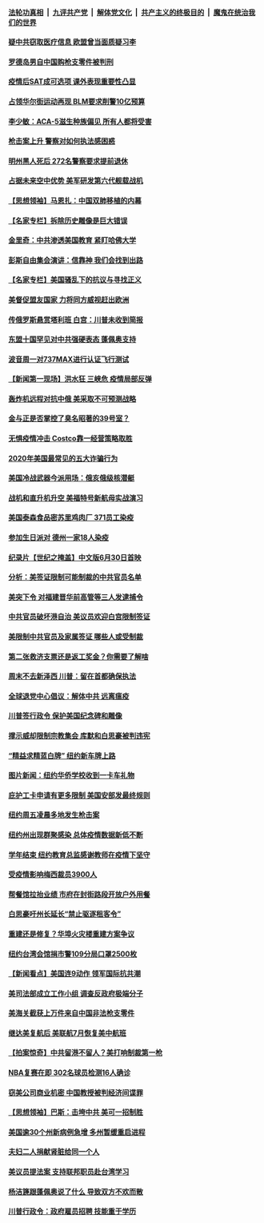 ####  [法轮功真相](../../../../basic/blob/master/README.md?t=06291931) &nbsp;|&nbsp; [九评共产党](../../../../9ping.md/blob/master/README.md?t=06291931) &nbsp;|&nbsp; [解体党文化](../../../../jtdwh.md/blob/master/README.md?t=06291931)  &nbsp;|&nbsp; [共产主义的终极目的](../../../../gczydzjmd.md/blob/master/README.md?t=06291931) &nbsp;|&nbsp; [魔鬼在统治我们的世界](../../../../mgztzwmdsj.md/blob/master/README.md?t=06291931) 

#### [疑中共窃取医疗信息 欧盟曾当面质疑习李](../pages/nsc412/n12219204.md?t=06291931) 

#### [罗德岛男自中国购枪支零件被判刑](../pages/nsc412/n12218503.md?t=06291931) 

#### [疫情后SAT成可选项  课外表现重要性凸显](../pages/nsc412/n12218516.md?t=06291931) 

#### [占领华尔街运动再现 BLM要求削警10亿预算](../pages/nsc412/n12218559.md?t=06291931) 

#### [李少敏：ACA-5滋生种族偏见      所有人都将受害](../pages/nsc412/n12218783.md?t=06291931) 

#### [枪击案上升 警察对如何执法感困惑](../pages/nsc412/n12218514.md?t=06291931) 

#### [明州黑人死后 272名警察要求提前退休](../pages/nsc412/n12218512.md?t=06291931) 

#### [占据未来空中优势 美军研发第六代舰载战机](../pages/nsc412/n12218407.md?t=06291931) 

#### [【思想领袖】马恩扎：中国双肺移植的内幕](../pages/nsc412/n12047397.md?t=06291931) 

#### [【名家专栏】拆除历史雕像是巨大错误](../pages/nsc412/n12216707.md?t=06291931) 

#### [金里奇：中共渗透美国教育 紧盯哈佛大学](../pages/nsc412/n12217783.md?t=06291931) 

#### [彭斯自由集会演讲：信靠神 我们会找到出路](../pages/nsc412/n12217902.md?t=06291931) 

#### [【名家专栏】美国骚乱下的抗议与寻找正义](../pages/nsc412/n12216737.md?t=06291931) 

#### [美督促盟友国家 力将同方威视赶出欧洲](../pages/nsc412/n12217695.md?t=06291931) 

#### [传俄罗斯悬赏塔利班 白宫：川普未收到简报](../pages/nsc412/n12217600.md?t=06291931) 

#### [东盟十国罕见对中共强硬表态 蓬佩奥支持](../pages/nsc412/n12217571.md?t=06291931) 

#### [波音周一对737MAX进行认证飞行测试](../pages/nsc412/n12217519.md?t=06291931) 

#### [【新闻第一现场】洪水狂 三峡危 疫情局部反弹](../pages/nsc412/n12217350.md?t=06291931) 

#### [轰炸机远程对抗中俄 美采取不可预测战略](../pages/nsc412/n12205278.md?t=06291931) 

#### [金与正是否掌控了臭名昭著的39号室？](../pages/nsc412/n12217251.md?t=06291931) 

#### [无惧疫情冲击 Costco靠一经营策略取胜](../pages/nsc412/n12208222.md?t=06291931) 

#### [2020年美国最常见的五大诈骗行为](../pages/nsc412/n12216881.md?t=06291931) 

#### [美国冷战武器今派用场：俄亥俄级核潜艇](../pages/nsc412/n12216507.md?t=06291931) 

#### [战机和直升机升空 美福特号新航母实战演习](../pages/nsc412/n12216326.md?t=06291931) 

#### [美国泰森食品密苏里鸡肉厂 371员工染疫](../pages/nsc412/n12216590.md?t=06291931) 

#### [参加生日派对 德州一家18人染疫](../pages/nsc412/n12216533.md?t=06291931) 

#### [纪录片【世纪之掩盖】中文版6月30日首映](../pages/nsc412/n12216557.md?t=06291931) 

#### [分析：美签证限制可能制裁的中共官员名单](../pages/nsc412/n12216563.md?t=06291931) 

#### [美突下令 对福建晋华前高管等三人发逮捕令](../pages/nsc412/n12216296.md?t=06291931) 

#### [中共官员破坏港自治 美议员欢迎白宫限制签证](../pages/nsc412/n12216313.md?t=06291931) 

#### [美限制中共官员及家属签证 哪些人或受制裁](../pages/nsc412/n12216208.md?t=06291931) 

#### [第二张救济支票还是返工奖金？你需要了解啥](../pages/nsc412/n12216185.md?t=06291931) 

#### [周末不去新泽西 川普：留在首都确保执法](../pages/nsc412/n12216075.md?t=06291931) 

#### [全球退党中心倡议：解体中共 远离瘟疫](../pages/nsc412/n12214964.md?t=06291931) 

#### [川普签行政令 保护美国纪念碑和雕像](../pages/nsc412/n12216036.md?t=06291931) 

#### [撑示威却限制宗教集会 库默和白思豪被判违宪](../pages/nsc412/n12215498.md?t=06291931) 

#### [“精益求精蓝白牌”  纽约新车牌上路](../pages/nsc412/n12215514.md?t=06291931) 

#### [图片新闻：纽约华侨学校收到一卡车礼物](../pages/nsc412/n12215479.md?t=06291931) 

#### [庇护工卡申请有更多限制 美国安部发最终规则](../pages/nsc412/n12215484.md?t=06291931) 

#### [纽约周五凌晨多地发生枪击案](../pages/nsc412/n12215489.md?t=06291931) 

#### [纽约州出现群聚感染  总体疫情数据新低不断](../pages/nsc412/n12215492.md?t=06291931) 

#### [学年结束   纽约教育总监感谢教师在疫情下坚守](../pages/nsc412/n12215495.md?t=06291931) 

#### [受疫情影响梅西裁员3900人](../pages/nsc412/n12215504.md?t=06291931) 

#### [帮餐馆拉抬业绩 市府在封街路段开放户外用餐](../pages/nsc412/n12215506.md?t=06291931) 

#### [白思豪吁州长延长“禁止驱逐租客令”](../pages/nsc412/n12215511.md?t=06291931) 

#### [重建还是修复？华埠火灾楼重建方案争议](../pages/nsc412/n12215517.md?t=06291931) 

#### [纽约台湾会馆捐市警109分局口罩2500枚](../pages/nsc412/n12215522.md?t=06291931) 

#### [【新闻看点】美国连9动作 领军国际抗共潮](../pages/nsc412/n12215121.md?t=06291931) 

#### [美司法部成立工作小组 调查反政府极端分子](../pages/nsc412/n12215788.md?t=06291931) 

#### [美海关截获上万件来自中国非法枪支零件](../pages/nsc412/n12215668.md?t=06291931) 

#### [继达美复航后 美联航7月恢复美中航班](../pages/nsc412/n12215347.md?t=06291931) 

#### [【拍案惊奇】中共留港不留人？美打响制裁第一枪](../pages/nsc412/n12215438.md?t=06291931) 

#### [NBA复赛在即  302名球员检测16人确诊](../pages/nsc412/n12215540.md?t=06291931) 

#### [窃美公司商业机密 中国教授被判经济间谍罪](../pages/nsc412/n12215195.md?t=06291931) 

#### [【思想领袖】巴斯：击垮中共 美可一招制胜](../pages/nsc412/n12033990.md?t=06291931) 

#### [美国逾30个州新病例急增 多州暂缓重启进程](../pages/nsc412/n12215188.md?t=06291931) 

#### [夫妇二人捐献肾脏给同一个人](../pages/nsc412/n12215205.md?t=06291931) 

#### [美议员提法案 支持联邦职员赴台湾学习](../pages/nsc412/n12215108.md?t=06291931) 

#### [杨洁篪跟蓬佩奥说了什么 导致双方不欢而散](../pages/nsc412/n12214937.md?t=06291931) 

#### [川普行政令：政府雇员招聘 技能重于学历](../pages/nsc412/n12214994.md?t=06291931) 


